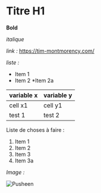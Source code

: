 # Titre H1

**Bold** 

*italique*

*link :*
https://tim-montmorency.com/

*liste :*
* Item 1
* Item 2
  *Item 2a
  
variable x | variable y
---------- | ----------
cell x1 | cell y1
test 1 | test 2

Liste de choses à faire :
1. Item 1
2. Item 2
3. Item 3
  3. Item 3a
 
*Image :*

![Pusheen](https://pusheen.com/wp-content/uploads/2020/12/What-Sweet-Quiz-SocialResults_Donut-1-e1608220861325.jpg)
